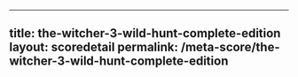 ---
        
title: the-witcher-3-wild-hunt-complete-edition
layout: scoredetail
permalink: /meta-score/the-witcher-3-wild-hunt-complete-edition
---